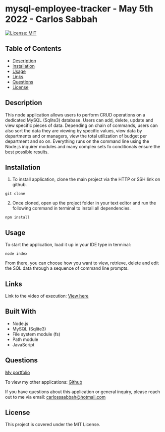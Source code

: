 # mysql-employee-tracker - May 5th 2022 - Carlos Sabbah

[![License: MIT](https://img.shields.io/badge/License-MIT-yellow.svg)](https://opensource.org/licenses/MIT)

## Table of Contents

- [Description](#Description)
- [Installation](#Installation)
- [Usage](#Usage)
- [Links](#Links)
- [Questions](#Questions)
- [License](#License)

##

## Description

This node application allows users to perform CRUD operations on a dedicated MySQL (Sqlite3) database. Users can add, delete, update and view specific pieces of data. Depending on chain of commands, users can also sort the data they are viewing by specific values, view data by departments and or managers, view the total utilization of budget per department and so on. Everything runs on the command line using the Node.js inquirer modules and many complex sets fo conditionals ensure the best possible results.

## Installation

1. To install application, clone the main project via the HTTP or SSH link on github.

```
git clone
```

2. Once cloned, open up the project folder in your text editor and run the following command in terminal to install all dependencies.

```
npm install
```

## Usage

To start the application, load it up in your IDE type in terminal:

```
node index
```

From there, you can choose how you want to view, retrieve, delete and edit the SQL data through a sequence of command line prompts.

## Links

Link to the video of execution:
[View here](https://google.com)

## Built With

- Node.js
- MySQL (Sqlite3)
- File system module (fs)
- Path module
- JavaScript

## Questions

[My portfolio](https://csabbah.github.io/Carlos-Sabbah-portfolio/)

To view my other applications:
[Github](https://github.com/csabbah)

If you have questions about this application or general inquiry, please reach out to me via email: carlossaabbah@hotmail.com

## License

This project is covered under the MIT License.
